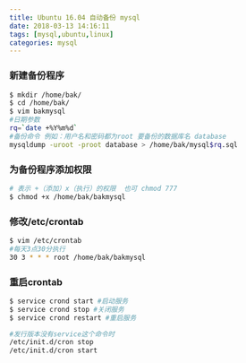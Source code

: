 ```yaml
---
title: Ubuntu 16.04 自动备份 mysql
date: 2018-03-13 14:16:11
tags: [mysql,ubuntu,linux]
categories: mysql
---
```


### 新建备份程序
```bash
$ mkdir /home/bak/
$ cd /home/bak/
$ vim bakmysql
#日期参数
rq=`date +%Y%m%d`
#备份命令 例如：用户名和密码都为root 要备份的数据库名 database
mysqldump -uroot -proot database > /home/bak/mysql$rq.sql
```

### 为备份程序添加权限
```bash
# 表示 +（添加）x（执行）的权限  也可 chmod 777
$ chmod +x /home/bak/bakmysql
```

### 修改/etc/crontab
```bash
$ vim /etc/crontab
#每天3点30分执行
30 3 * * * root /home/bak/bakmysql
```

### 重启crontab
```bash
$ service crond start #启动服务
$ service crond stop #关闭服务
$ service crond restart #重启服务

#发行版本没有service这个命令时
/etc/init.d/cron stop
/etc/init.d/cron start
```
